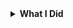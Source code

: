 <details>
     <summary><b>What I Did </b></summary>
     <br>
        Unit Tests
        <br>
        Integration Tests
        <br>
        Docker set up
        </details>
